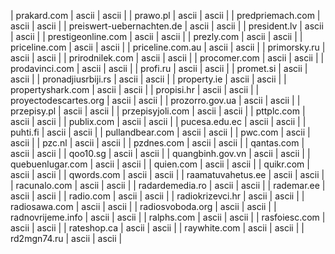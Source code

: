 | prakard.com | ascii | ascii |
| prawo.pl | ascii | ascii |
| predpriemach.com | ascii | ascii |
| preiswert-uebernachten.de | ascii | ascii |
| president.lv | ascii | ascii |
| prestigeonline.com | ascii | ascii |
| prezly.com | ascii | ascii |
| priceline.com | ascii | ascii |
| priceline.com.au | ascii | ascii |
| primorsky.ru | ascii | ascii |
| prirodnilek.com | ascii | ascii |
| procomer.com | ascii | ascii |
| prodavinci.com | ascii | ascii |
| profi.ru | ascii | ascii |
| promet.si | ascii | ascii |
| pronadjiusrbiji.rs | ascii | ascii |
| property.ie | ascii | ascii |
| propertyshark.com | ascii | ascii |
| propisi.hr | ascii | ascii |
| proyectodescartes.org | ascii | ascii |
| prozorro.gov.ua | ascii | ascii |
| przepisy.pl | ascii | ascii |
| przepisyjoli.com | ascii | ascii |
| pttplc.com | ascii | ascii |
| publix.com | ascii | ascii |
| pucesa.edu.ec | ascii | ascii |
| puhti.fi | ascii | ascii |
| pullandbear.com | ascii | ascii |
| pwc.com | ascii | ascii |
| pzc.nl | ascii | ascii |
| pzdnes.com | ascii | ascii |
| qantas.com | ascii | ascii |
| qoo10.sg | ascii | ascii |
| quangbinh.gov.vn | ascii | ascii |
| quebuenlugar.com | ascii | ascii |
| quien.com | ascii | ascii |
| quikr.com | ascii | ascii |
| qwords.com | ascii | ascii |
| raamatuvahetus.ee | ascii | ascii |
| racunalo.com | ascii | ascii |
| radardemedia.ro | ascii | ascii |
| rademar.ee | ascii | ascii |
| radio.com | ascii | ascii |
| radiokrizevci.hr | ascii | ascii |
| radiosawa.com | ascii | ascii |
| radiosvoboda.org | ascii | ascii |
| radnovrijeme.info | ascii | ascii |
| ralphs.com | ascii | ascii |
| rasfoiesc.com | ascii | ascii |
| rateshop.ca | ascii | ascii |
| raywhite.com | ascii | ascii |
| rd2mgn74.ru | ascii | ascii |

